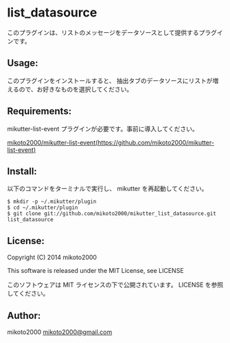 list_datasource
===============

このプラグインは、リストのメッセージをデータソースとして提供するプラグインです。


Usage:
------

このプラグインをインストールすると、
抽出タブのデータソースにリストが増えるので、お好きなものを選択してください。


Requirements:
-------------

mikutter-list-event プラグインが必要です。事前に導入してください。

[mikoto2000/mikutter-list-event(https://github.com/mikoto2000/mikutter-list-event)](https://github.com/mikoto2000/mikutter-list-event)


Install:
--------

以下のコマンドをターミナルで実行し、 mikutter を再起動してください。

~~~ { .sh }
$ mkdir -p ~/.mikutter/plugin
$ cd ~/.mikutter/plugin
$ git clone git://github.com/mikoto2000/mikutter_list_datasource.git list_datasource
~~~

License:
--------

Copyright (C) 2014 mikoto2000

This software is released under the MIT License, see LICENSE

このソフトウェアは MIT ライセンスの下で公開されています。 LICENSE を参照してください。

Author:
-------

mikoto2000 <mikoto2000@gmail.com>
